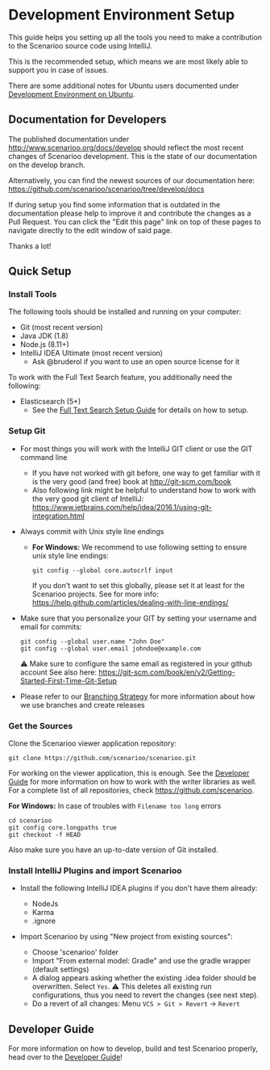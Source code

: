 # Development Environment Setup

This guide helps you setting up all the tools you need to make a contribution to the Scenarioo source code using
IntelliJ. 

This is the recommended setup, which means we are most likely able to support you in case of issues.

There are some additional notes for Ubuntu users documented under [Development Environment on Ubuntu](Development-Environment-Ubuntu.md).


## Documentation for Developers

The published documentation under http://www.scenarioo.org/docs/develop should reflect the most recent changes of Scenarioo 
development. This is the state of our documentation on the develop branch.

Alternatively, you can find the newest sources of our documentation here:
https://github.com/scenarioo/scenarioo/tree/develop/docs 

If during setup you find some information that is outdated in the documentation please help to improve it and contribute the changes as a Pull Request. 
You can click the "Edit this page" link on top of these pages to navigate directly to the edit window of said page.

Thanks a lot!

## Quick Setup

### Install Tools

The following tools should be installed and running on your computer:

 * Git (most recent version)
 * Java JDK (1.8)
 * Node.js (8.11+)
 * IntelliJ IDEA Ultimate (most recent version) 
   * Ask @bruderol if you want to use an open source license for it
   
To work with the Full Text Search feature, you additionally need the following:

 * Elasticsearch (5+)
   * See the [Full Text Search Setup Guide](../features/full-text-search/setup.md) for details on how to setup.

   
### Setup Git

 * For most things you will work with the IntelliJ GIT client or use the GIT command line
     * If you have not worked with git before, one way to get familiar with it is the very good (and free) book at http://git-scm.com/book
     * Also following link might be helpful to understand how to work with the very good git client of IntelliJ: https://www.jetbrains.com/help/idea/2016.1/using-git-integration.html
 * Always commit with Unix style line endings
    * **For Windows:** We recommend to use following setting to ensure unix style line endings:
       ```
       git config --global core.autocrlf input
       ```
      If you don't want to set this globally, please set it at least for the Scenarioo projects.
      See for more info: https://help.github.com/articles/dealing-with-line-endings/
 * Make sure that you personalize your GIT by setting your username and email for commits:
     ```
     git config --global user.name "John Doe"             
     git config --global user.email johndoe@example.com
     ```
     :warning: Make sure to configure the same email as registered in your github account
     See also here: https://git-scm.com/book/en/v2/Getting-Started-First-Time-Git-Setup
     
 * Please refer to our [Branching Strategy](Branching-strategy.md) for more information about how we use branches and create releases


### Get the Sources

Clone the Scenarioo viewer application repository:

```
git clone https://github.com/scenarioo/scenarioo.git
```

For working on the viewer application, this is enough. See the [Developer Guide](Developer-Guide.md) for more information on how to work with the writer libraries as well.
For a complete list of all repositories, check https://github.com/scenarioo.

**For Windows:** In case of troubles with `Filename too long` errors
    
```
cd scenarioo
git config core.longpaths true
git checkout -f HEAD
```

Also make sure you have an up-to-date version of Git installed.

### Install IntelliJ Plugins and import Scenarioo

 * Install the following IntelliJ IDEA plugins if you don't have them already:
   * NodeJs
   * Karma
   * .ignore
                 
 * Import Scenarioo by using "New project from existing sources":
   * Choose 'scenarioo' folder
   * Import "From external model: Gradle" and use the gradle wrapper (default settings)
   * A dialog appears asking whether the existing .idea folder should be overwritten. Select `Yes`. :warning: This deletes all existing run configurations, thus you need to revert the changes (see next step).
   * Do a revert of all changes: Menu `VCS > Git > Revert` -> `Revert`
   
## Developer Guide

For more information on how to develop, build and test Scenarioo properly, head over to the [Developer Guide](Developer-Guide.md)!
